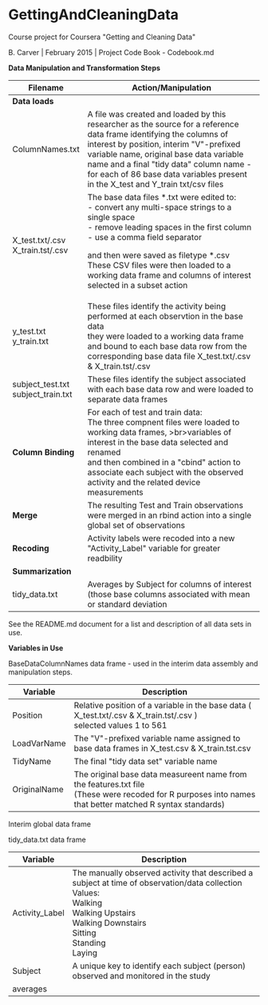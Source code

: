 # GettingAndCleaningData
Course project for Coursera "Getting and Cleaning Data" 

B. Carver | February 2015  |  Project Code Book - Codebook.md

<b>Data Manipulation and Transformation Steps</b>

| Filename  | Action/Manipulation | 
| ------------- | ------------- |
| <b>Data loads</b> ||
| ColumnNames.txt  | A file was created and loaded by this researcher as the source for a reference data frame identifying the columns of interest by position, interim "V"-prefixed variable name, original base data variable name and a final "tidy data" column name - for each of 86 base data variables present in the X_test and Y_train txt/csv files |
| X_test.txt/.csv<br>X_train.tst/.csv  | The base data files *.txt were edited to:<br>- convert any multi-space strings to a single space <br> - remove leading spaces in the first column<br>- use a comma field separator<p>and then were saved as filetype *.csv<br> These CSV files were then loaded to a working data frame and columns of interest selected in a subset action | 
| y_test.txt<br>y_train.txt | These files identify the activity being performed at each observtion in the base data<br> they were loaded to a working data frame and bound to each base data row from the corresponding base data file X_test.txt/.csv & X_train.tst/.csv |   
| subject_test.txt<br>subject_train.txt  | These files identify the subject associated with each base data row and were loaded to separate data frames |
| <b>Column Binding</b> | For each of test and train data:<br> The three compnent files were loaded to working data frames, >br>variables of interest in the base data selected and renamed <br> and then combined in a "cbind" action to associate each subject with the observed activity and the related device measurements |
| <b>Merge</b> | The resulting Test and Train observations were merged in an rbind action into a single global set of observations |
| <b>Recoding</b> | Activity labels were recoded into a new "Activity_Label" variable for greater readbility |
| <b>Summarization</b> | 
| tidy_data.txt  | Averages by Subject for columns of interest (those base columns associated with mean or standard deviation |


See the README.md document for a list and description of all data sets in use.

<b>Variables in Use</b>

BaseDataColumnNames data frame - used in the interim data assembly and manipulation steps.  

| Variable  | Description | 
| ------------- | ------------- |
| Position  | Relative position of a variable in the base data (  X_test.txt/.csv & X_train.tst/.csv ) <br>selected values 1 to 561 |
| LoadVarName | The "V"-prefixed variable name assigned to base data frames in X_test.csv & X_train.tst.csv |
| TidyName | The final "tidy data set" variable name |
| OriginalName | The original base data measureent name from the features.txt file<br>(These were recoded for R purposes into names that better matched R syntax standards)|

Interim global data frame 


tidy_data.txt data frame

| Variable  | Description | 
| ------------- | ------------- |
| Activity_Label | The manually observed activity that described a subject at time of observation/data collection<br>Values:<br>Walking<br>Walking Upstairs<br>Walking Downstairs<br>Sitting<br>Standing<br>Laying |
| Subject  | A unique key to identify each subject (person) observed and monitored in the study |
| averages ||


